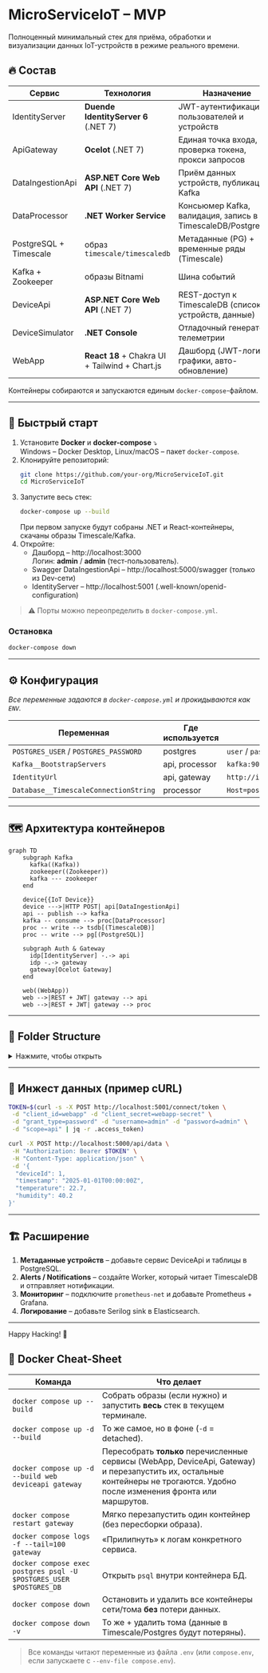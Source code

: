 # MicroServiceIoT – MVP

Полноценный минимальный стек для приёма, обработки и визуализации данных IoT-устройств в режиме реального времени.

## 🔥 Состав

| Сервис | Технология | Назначение |
| ------ | ---------- | ---------- |
| IdentityServer | **Duende IdentityServer 6** (.NET 7) | JWT-аутентификация пользователей и устройств |
| ApiGateway | **Ocelot** (.NET 7) | Единая точка входа, проверка токена, прокси запросов |
| DataIngestionApi | **ASP.NET Core Web API** (.NET 7) | Приём данных устройств, публикация в Kafka |
| DataProcessor | **.NET Worker Service** | Консьюмер Kafka, валидация, запись в TimescaleDB/PostgreSQL |
| PostgreSQL + Timescale | образ `timescale/timescaledb` | Метаданные (PG) + временные ряды (Timescale) |
| Kafka + Zookeeper | образы Bitnami | Шина событий |
| DeviceApi | **ASP.NET Core Web API** (.NET 7) | REST-доступ к TimescaleDB (список устройств, данные) |
| DeviceSimulator | **.NET Console** | Отладочный генератор телеметрии |
| WebApp | **React 18** + Chakra UI + Tailwind + Chart.js | Дашборд (JWT-логин, графики, авто-обновление) |

Контейнеры собираются и запускаются единым `docker-compose`-файлом.

---

## 🚀 Быстрый старт

1. Установите **Docker** и **docker-compose** ⤵️  
   Windows – Docker Desktop, Linux/macOS – пакет `docker-compose`.
2. Клонируйте репозиторий:
   ```bash
   git clone https://github.com/your-org/MicroServiceIoT.git
   cd MicroServiceIoT
   ```
3. Запустите весь стек:
   ```bash
   docker-compose up --build
   ```
   При первом запуске будут собраны .NET и React-контейнеры, скачаны образы Timescale/Kafka.
4. Откройте:
   * Дашборд – http://localhost:3000  
     Логин: **admin** / **admin** (тест-пользователь).
   * Swagger DataIngestionApi – http://localhost:5000/swagger (только из Dev-сети)
   * IdentityServer – http://localhost:5001 (.well-known/openid-configuration)

> ⚠️ Порты можно переопределить в `docker-compose.yml`.

### Остановка
```bash
docker-compose down
```

---

## ⚙️ Конфигурация

*Все переменные задаются в `docker-compose.yml` и прокидываются как `ENV`.*

| Переменная | Где используется | Значение по умолчанию |
| ---------- | ---------------- | --------------------- |
| `POSTGRES_USER` / `POSTGRES_PASSWORD` | postgres | `user` / `pass` |
| `Kafka__BootstrapServers` | api, processor | `kafka:9092` |
| `IdentityUrl` | api, gateway | `http://identity` |
| `Database__TimescaleConnectionString` | processor | `Host=postgres;Database=iot;Username=user;Password=pass` |

---

## 🗺️ Архитектура контейнеров

```mermaid
graph TD
    subgraph Kafka
      kafka((Kafka))
      zookeeper((Zookeeper))
      kafka --- zookeeper
    end

    device{{IoT Device}}
    device --->|HTTP POST| api[DataIngestionApi]
    api -- publish --> kafka
    kafka -- consume --> proc[DataProcessor]
    proc -- write --> tsdb[(TimescaleDB)]
    proc -- write --> pg[(PostgreSQL)]

    subgraph Auth & Gateway
      idp[IdentityServer] -.-> api
      idp -.-> gateway
      gateway[Ocelot Gateway]
    end

    web((WebApp))
    web -->|REST + JWT| gateway --> api
    web -->|REST + JWT| gateway --> proc
```

---

## 📝 Folder Structure

<details>
<summary>Нажмите, чтобы открыть</summary>

```text
MicroServiceIoT/
├── DataIngestionApi/         # ASP.NET Core Web API (приём + Kafka producer)
│   ├── Controllers/
│   │   └── DataController.cs
│   ├── Services/
│   │   └── KafkaProducerService.cs
│   ├── Models/
│   │   └── SensorDataDto.cs
│   ├── Options/
│   │   └── KafkaOptions.cs
│   ├── Program.cs
│   └── Dockerfile
│
├── DataProcessor/            # .NET Worker Service (Kafka consumer)
│   ├── Workers/
│   │   └── SensorDataWorker.cs
│   ├── Models/
│   │   └── SensorDataDto.cs
│   ├── Options/
│   │   ├── KafkaOptions.cs
│   │   └── DatabaseOptions.cs
│   ├── Program.cs
│   └── Dockerfile
│
├── ApiGateway/               # Ocelot Gateway
│   ├── ocelot.json
│   ├── Program.cs
│   └── Dockerfile
│
├── IdentityServer/           # Duende IdentityServer
│   ├── Config.cs
│   ├── TestUsers.cs
│   ├── Program.cs
│   └── Dockerfile
│
├── DeviceApi/                # ASP.NET Core Web API (чтение из TimescaleDB)
│   ├── Controllers/
│   │   └── DevicesController.cs
│   ├── Repositories/
│   │   └── DeviceRepository.cs
│   └── Program.cs
│
├── DeviceSimulator/          # .NET console app (генератор данных)
│   └── Program.cs
│
├── WebApp/                   # React 18 + Chakra UI + Tailwind + Chart.js
│   ├── tailwind.config.cjs / postcss.config.cjs / index.css
│   ├── package.json
│   └── src/
│       └── …
│
├── docker-compose.yml        # единый запуск
├── README.md
└── StructureProgram.txt      # краткая структура проекта
```

</details>

---

## 📡 Инжест данных (пример cURL)

```bash
TOKEN=$(curl -s -X POST http://localhost:5001/connect/token \
 -d "client_id=webapp" -d "client_secret=webapp-secret" \
 -d "grant_type=password" -d "username=admin" -d "password=admin" \
 -d "scope=api" | jq -r .access_token)

curl -X POST http://localhost:5000/api/data \
 -H "Authorization: Bearer $TOKEN" \
 -H "Content-Type: application/json" \
 -d '{
  "deviceId": 1,
  "timestamp": "2025-01-01T00:00:00Z",
  "temperature": 22.7,
  "humidity": 40.2
}'
```

---

## 🏗️ Расширение

1. **Метаданные устройств** – добавьте сервис DeviceApi и таблицы в PostgreSQL.
2. **Alerts / Notifications** – создайте Worker, который читает TimescaleDB и отправляет нотификации.
3. **Мониторинг** – подключите `prometheus-net` и добавьте Prometheus + Grafana.
4. **Логирование** – добавьте Serilog sink в Elasticsearch.

---

Happy Hacking! 🎉

## 🐳 Docker Cheat-Sheet

| Команда | Что делает |
|---------|------------|
| `docker compose up --build` | Собрать образы (если нужно) и запустить **весь** стек в текущем терминале. |
| `docker compose up -d --build` | То же самое, но в фоне (`-d` = detached). |
| `docker compose up -d --build web deviceapi gateway` | Пересобрать **только** перечисленные сервисы (WebApp, DeviceApi, Gateway) и перезапустить их, остальные контейнеры не трогаются. Удобно после изменения фронта или маршрутов. |
| `docker compose restart gateway` | Мягко перезапустить один контейнер (без пересборки образа). |
| `docker compose logs -f --tail=100 gateway` | «Прилипнуть» к логам конкретного сервиса. |
| `docker compose exec postgres psql -U $POSTGRES_USER $POSTGRES_DB` | Открыть `psql` внутри контейнера БД. |
| `docker compose down` | Остановить и удалить все контейнеры сети/тома **без** потери данных. |
| `docker compose down -v` | То же + удалить тома (данные в Timescale/Postgres будут потеряны). |

> Все команды читают переменные из файла `.env` (или `compose.env`, если запускаете с `--env-file compose.env`).
